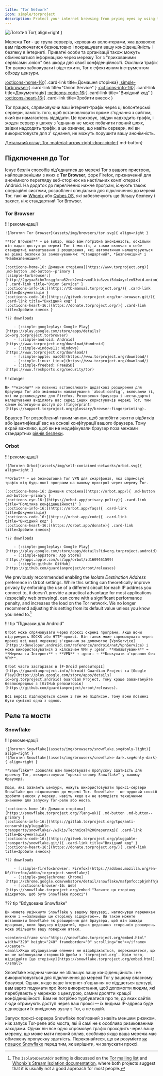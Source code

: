 ```yaml
---
title: "Tor Network"
icon: simple/torproject
description: Protect your internet browsing from prying eyes by using the Tor network, a secure network which circumvents censorship.
---
```


![Логотип Tor](assets/img/self-contained-networks/tor.svg){ align=right }

Мережа **Tor** - це група серверів, керованих волонтерами, яка дозволяє вам підключатися безкоштовно і покращувати вашу конфіденційність і безпеку в Інтернеті. Приватні особи та організації також можуть обмінюватися інформацією через мережу Tor з "прихованими сервісами .onion" без шкоди для своєї конфіденційності. Оскільки трафік Tor важко заблокувати і відстежити, Tor є ефективним інструментом обходу цензури.

[:octicons-home-16:](https://www.torproject.org){ .card-link title=Домашня сторінка}
[:simple-torbrowser:](http://2gzyxa5ihm7nsggfxnu52rck2vv4rvmdlkiu3zzui5du4xyclen53wid.onion){ .card-link title="Onion Service" }
[:octicons-info-16:](https://tb-manual.torproject.org/){ .card-link title=Документація}
[:octicons-code-16:](https://gitweb.torproject.org/tor.git){ .card-link title="Вихідний код" }
[:octicons-heart-16:](https://donate.torproject.org/){ .card-link title=Зробити внесок }

Tor працює, спрямовуючи ваш інтернет-трафік через ці волонтерські сервери, замість того, щоб встановлювати пряме з'єднання з сайтом, який ви намагаєтесь відвідати. Це приховує, звідки надходить трафік, і жоден сервер у шляху з 'єднання не може побачити повний шлях, звідки надходить трафік, а це означає, що навіть сервери, які ви використовуєте для з' єднання, не можуть порушити вашу анонімність.

[Детальний огляд Tor :material-arrow-right-drop-circle:](advanced/tor-overview.md ""){.md-button}

## Підключення до Tor

Існує безліч способів під'єднатися до мережі Tor з вашого пристрою, найпоширенішим з яких є **Tor Browser**, форк Firefox, призначений для анонімного перегляду веб-сторінок на настільних комп'ютерах і Android. На додаток до перелічених нижче програм, існують також операційні системи, розроблені спеціально для підключення до мережі Tor, такі як [Whonix](desktop.md#whonix) або [Qubes OS](desktop.md#qubes-os), які забезпечують ще більшу безпеку і захист, ніж стандартний Tor Browser.

### Tor Browser

!!! рекомендації

    ![Логотип Tor Browser](assets/img/browsers/tor.svg){ align=right }
    
    **Tor Browser** — це вибір, якщо вам потрібна анонімність, оскільки він надає доступ до мережі Tor і мостів, а також включає в себе стандартні налаштування і розширення, які автоматично налаштовуються на рівні безпеки за замовчуванням: *Стандартний*, *Безпечніший* і *Найбезпечніший*.
    
    [:octicons-home-16: Домашня сторінка](https://www.torproject.org){ .md-button .md-button--primary }
    [:simple-torbrowser:](http://2gzyxa5ihm7nsggfxnu52rck2vv4rvmdlkiu3zzui5du4xyclen53wid.onion){ .card-link title="Onion Service" }
    [:octicons-info-16:](https://tb-manual.torproject.org/){ .card-link title=Документація }
    [:octicons-code-16:](https://gitweb.torproject.org/tor-browser.git/){ .card-link title="Вихідний код" }
    [:octicons-heart-16:](https://donate.torproject.org/){ .card-link title=Зробити внесок }
    
    ??? downloads
    
        - [:simple-googleplay: Google Play](https://play.google.com/store/apps/details?id=org.torproject.torbrowser)
        - [:simple-android: Android](https://www.torproject.org/download/#android)
        - [:simple-windows11: Windows](https://www.torproject.org/download/)
        - [:simple-apple: macOS](https://www.torproject.org/download/)
        - [:simple-linux: Linux](https://www.torproject.org/download/)
        - [:simple-freebsd: FreeBSD](https://www.freshports.org/security/tor)

!!! danger

    Ви **ніколи** не повинні встановлювати додаткові розширення для браузера Tor або змінювати налаштування `about:config`, включаючи ті, які ми рекомендуємо для Firefox. Розширення браузера і нестандартні налаштування виділяють вас серед інших користувачів мережі Tor, тим самим полегшуючи доступ до [fingerprint](https://support.torproject.org/glossary/browser-fingerprinting).

Браузер Tor розроблений таким чином, щоб запобігти зняттю відбитків або ідентифікації вас на основі конфігурації вашого браузера. Тому вкрай важливо, щоб ви **не** модифікували браузер поза межами стандартних [рівнів безпеки](https://tb-manual.torproject.org/security-settings/).

### Orbot

!!! рекомендації

    ![Логотип Orbot](assets/img/self-contained-networks/orbot.svg){ align=right }
    
    **Orbot** — це безкоштовна Tor VPN для смартфонів, яка спрямовує трафік від будь-якої програми на вашому пристрої через мережу Tor.
    
    [:octicons-home-16: Домашня сторінка](https://orbot.app/){ .md-button .md-button--primary }
    [:octicons-eye-16:](https://orbot.app/privacy-policy){ .card-link title="Політика конфіденційності" }
    [:octicons-info-16:](https://orbot.app/faqs){ .card-link title=Документація}
    [:octicons-code-16:](https://orbot.app/code){ .card-link title="Вихідний код" }
    [:octicons-heart-16:](https://orbot.app/donate){ .card-link title=Зробити внесок}
    
    ??? downloads
    
        - [:simple-googleplay: Google Play](https://play.google.com/store/apps/details?id=org.torproject.android)
        - [:simple-appstore: App Store](https://apps.apple.com/us/app/orbot/id1609461599)
        - [:simple-github: GitHub](https://github.com/guardianproject/orbot/releases)

We previously recommended enabling the *Isolate Destination Address* preference in Orbot settings. While this setting can theoretically improve privacy by enforcing the use of a different circuit for each IP address you connect to, it doesn't provide a practical advantage for most applications (especially web browsing), can come with a significant performance penalty, and increases the load on the Tor network. We no longer recommend adjusting this setting from its default value unless you know you need to.[^1]

!!! tip "Підказки для Android"

    Orbot може спрямовувати через проксі окремі програми, якщо вони підтримують SOCKS або HTTP-проксі. Він також може спрямовувати через проксі всі ваші мережеві з'єднання за допомогою [VpnService](https://developer.android.com/reference/android/net/VpnService) і може використовуватися з кілсвічем VPN у :gear: **Налаштування** → **Мережа та Інтернет** → **VPN** → :gear: → **Блокувати з'єднання без VPN**.
    
    Orbot часто застаріває в [F-Droid репозиторії](https://guardianproject.info/fdroid) Guardian Project та [Google Play](https://play.google.com/store/apps/details?id=org.torproject.android) Guardian Project, тому краще завантажуйте безпосередньо з [GitHub репозиторію](https://github.com/guardianproject/orbot/releases).
    
    Всі версії підписуються одним і тим же підписом, тому вони повинні бути сумісні одна з одною.

## Реле та мости

### Snowflake

!!! рекомендації

    ![Логотип Snowflake](assets/img/browsers/snowflake.svg#only-light){ align=right }
    ![Логотип Snowflake](assets/img/browsers/snowflake-dark.svg#only-dark){ align=right }
    
    **Snowflake** дозволяє вам пожертвувати пропускну здатність для проекту Tor, використовуючи "проксі-сервер Snowflake" у вашому браузері.
    
    Люди, які зазнають цензури, можуть використовувати проксі-сервери Snowflake для підключення до мережі Tor. Snowflake — це чудовий спосіб зробити внесок у мережу, навіть якщо ви не володієте технічними знаннями для запуску Tor-реле або моста.
    
    [:octicons-home-16: Домашня сторінка](https://snowflake.torproject.org/?lang=uk){ .md-button .md-button--primary }
    [:octicons-info-16:](https://gitlab.torproject.org/tpo/anti-censorship/pluggable-transports/snowflake/-/wikis/Technical%20Oперегляд){ .card-link title=Документація}
    [:octicons-code-16:](https://gitweb.torproject.org/pluggable-transports/snowflake.git/){ .card-link title="Вихідний код" }
    [:octicons-heart-16:](https://donate.torproject.org/){ .card-link title=Зробити внесок}
    
    ??? downloads
    
        - [:simple-firefoxbrowser: Firefox](https://addons.mozilla.org/en-US/firefox/addon/torproject-snowflake/)
        - [:simple-googlechrome: Chrome](https://chrome.google.com/webstore/detail/snowflake/mafpmfcccpbjnhfhjnllmmalhifmlcie)
        - [:octicons-browser-16: Web](https://snowflake.torproject.org/embed "Залиште цю сторінку відкритою, щоб бути Snowflake проксі")

??? tip "Вбудована Snowflake"

    Ви можете увімкнути Snowflake у вашому браузері, натиснувши перемикач нижче і ==залишивши цю сторінку відкритою==. Ви також можете встановити Snowflake як розширення для браузера, щоб він завжди працював, коли браузер відкритий, однак додавання сторонніх розширень може збільшити вашу поверхню атаки.
    
    <center><iframe src="https://snowflake.torproject.org/embed.html" width="320" height="240" frameborder="0" scrolling="no"></iframe></center>
    <small>Якщо вбудовуваний елемент не відображається, переконайтеся, що ви не заблокували сторонній фрейм з `torproject.org`. Крім того, відвідайте [цю сторінку](https://snowflake.torproject.org/embed.html).</small>

Snowflake жодним чином не збільшує вашу конфіденційність і не використовується для підключення до мережі Tor у вашому власному браузері. Однак, якщо ваше інтернет-з'єднання не піддається цензурі, вам варто подумати про його використання, щоб допомогти людям, які перебувають у мережах з цензурою, самим досягти кращої конфіденційності. Вам не потрібно турбуватися про те, до яких сайтів люди отримують доступ через ваш проксі — їх видима IP-адреса буде відповідати їх вихідному вузлу з Tor, а не вашій.

Запуск проксі-сервера Snowflake пов'язаний з навіть меншим ризиком, ніж запуск Tor-реле або моста, які й самі не є особливо ризикованими заходами. Однак він все одно спрямовує трафік проходить через вашу мережу, що може мати певний вплив, особливо якщо ваша мережа має обмежену пропускну здатність. Переконайтеся, що ви розумієте [як працює Snowflake](https://gitlab.torproject.org/tpo/anti-censorship/pluggable-transports/snowflake/-/wikis/home) перед тим, як вирішити, чи запускати проксі.

[^1]: The `IsolateDestAddr` setting is discussed on the [Tor mailing list](https://lists.torproject.org/pipermail/tor-talk/2012-May/024403.html) and [Whonix's Stream Isolation documentation](https://www.whonix.org/wiki/Stream_Isolation), where both projects suggest that it is usually not a good approach for most people.
